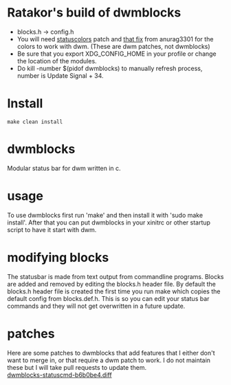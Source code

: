 # Ratakor's build of dwmblocks
- blocks.h -> config.h
- You will need [statuscolors](https://dwm.suckless.org/patches/statuscolors/) patch and [that fix](https://github.com/anurag3301/my-dwm/blob/main/patches/dwm-statucolours-fix.diff) from anurag3301 for the colors to work with dwm. (These are dwm patches, not dwmblocks)
- Be sure that you export XDG_CONFIG_HOME in your profile or change the location of the modules.
- Do kill -number $(pidof dwmblocks) to manually refresh process, number is Update Signal + 34.
# Install
    make clean install
# dwmblocks
Modular status bar for dwm written in c.
# usage
To use dwmblocks first run 'make' and then install it with 'sudo make install'.
After that you can put dwmblocks in your xinitrc or other startup script to have it start with dwm.
# modifying blocks
The statusbar is made from text output from commandline programs.
Blocks are added and removed by editing the blocks.h header file.
By default the blocks.h header file is created the first time you run make which copies the default config from blocks.def.h.
This is so you can edit your status bar commands and they will not get overwritten in a future update.
# patches
Here are some patches to dwmblocks that add features that I either don't want to merge in, or that require a dwm patch to work.
I do not maintain these but I will take pull requests to update them.
<br>
<a href=https://gist.github.com/IGeraGera/e4a5583b91b3eec2e81fdceb44dea717>dwmblocks-statuscmd-b6b0be4.diff</a>
